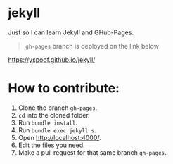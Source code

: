 # jekyll

Just so I can learn Jekyll and GHub-Pages.

> `gh-pages` branch is deployed on the link below

<https://yspoof.github.io/jekyll/>

# How to contribute:

1. Clone the branch `gh-pages`.
2. `cd` into the cloned folder.
3. Run `bundle install`.
4. Run `bundle exec jekyll s`.
5. Open <http://localhost:4000/>.
6. Edit the files you need.
7. Make a pull request for that same branch `gh-pages`.
